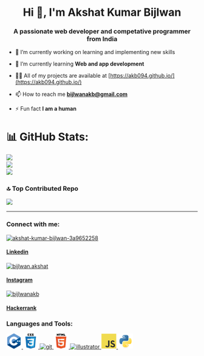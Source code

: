 <h1 align="center">Hi 👋, I'm Akshat Kumar Bijlwan</h1>
<h3 align="center">A passionate web developer and competative programmer from India</h3>

- 🔭 I’m currently working on learning and implementing new skills

- 🌱 I’m currently learning **Web and app development**

- 👨‍💻 All of my projects are available at [https://akb094.github.io/](https://akb094.github.io/)

- 📫 How to reach me **bijlwanakb@gmail.com**

- ⚡ Fun fact **I am a human**

# 📊 GitHub Stats:
![](https://github-readme-stats.vercel.app/api?username=akb094&theme=dark&hide_border=false&include_all_commits=false&count_private=false)<br/>
![](https://github-readme-streak-stats.herokuapp.com/?user=akb094&theme=dark&hide_border=false)<br/>
![](https://github-readme-stats.vercel.app/api/top-langs/?username=akb094&theme=dark&hide_border=false&include_all_commits=false&count_private=false&layout=compact)


### 🔝 Top Contributed Repo
![](https://github-contributor-stats.vercel.app/api?username=akb094&limit=5&theme=dark&combine_all_yearly_contributions=true)

---

<!-- Proudly created with GPRM ( https://gprm.itsvg.in ) -->


<h3 align="left">Connect with me:</h3>
<p align="left">
<a href="https://www.linkedin.com/in/akshat-kumar-bijlwan-3a9652258/" target="blank"><img align="center" src="https://raw.githubusercontent.com/rahuldkjain/github-profile-readme-generator/master/src/images/icons/Social/linked-in-alt.svg" alt="akshat-kumar-bijlwan-3a9652258" height="30" width="40" /><h4>Linkedin</h4></a>
<a href="https://www.instagram.com/bijlwan.akshat/" target="blank"><img align="center" src="https://raw.githubusercontent.com/rahuldkjain/github-profile-readme-generator/master/src/images/icons/Social/instagram.svg" alt="bijlwan.akshat" height="30" width="40" /><h4>Instagram</h4></a>
<a href="https://www.hackerrank.com/bijlwanakb" target="blank"><img align="center" src="https://raw.githubusercontent.com/rahuldkjain/github-profile-readme-generator/master/src/images/icons/Social/hackerrank.svg" alt="bijlwanakb" height="30" width="40" /><h4>Hackerrank</h4></a>
</p>

<h3 align="left">Languages and Tools:</h3>
<p align="left"> <a href="https://www.w3schools.com/cpp/" target="_blank" rel="noreferrer"> <img src="https://raw.githubusercontent.com/devicons/devicon/master/icons/cplusplus/cplusplus-original.svg" alt="cplusplus" width="40" height="40"/> </a> <a href="https://www.w3schools.com/css/" target="_blank" rel="noreferrer"> <img src="https://raw.githubusercontent.com/devicons/devicon/master/icons/css3/css3-original-wordmark.svg" alt="css3" width="40" height="40"/> </a> <a href="https://git-scm.com/" target="_blank" rel="noreferrer"> <img src="https://www.vectorlogo.zone/logos/git-scm/git-scm-icon.svg" alt="git" width="40" height="40"/> </a> <a href="https://www.w3.org/html/" target="_blank" rel="noreferrer"> <img src="https://raw.githubusercontent.com/devicons/devicon/master/icons/html5/html5-original-wordmark.svg" alt="html5" width="40" height="40"/> </a> <a href="https://www.adobe.com/in/products/illustrator.html" target="_blank" rel="noreferrer"> <img src="https://www.vectorlogo.zone/logos/adobe_illustrator/adobe_illustrator-icon.svg" alt="illustrator" width="40" height="40"/> </a> <a href="https://developer.mozilla.org/en-US/docs/Web/JavaScript" target="_blank" rel="noreferrer"> <img src="https://raw.githubusercontent.com/devicons/devicon/master/icons/javascript/javascript-original.svg" alt="javascript" width="40" height="40"/> </a> <a href="https://www.python.org" target="_blank" rel="noreferrer"> <img src="https://raw.githubusercontent.com/devicons/devicon/master/icons/python/python-original.svg" alt="python" width="40" height="40"/> </a> </p>

